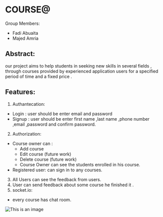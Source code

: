 # COURSE@

Group Members:
* Fadi Abuaita
* Majed Amria


## Abstract:
our project aims to help students in seeking new skills  in several fields ,
through courses  provided by  experienced application users for a specified period of time and a fixed price .

##	Features:
1. Authantecation:
  * Login : user should be enter email and password
  * Signup : user should be enter first name ,last name ,phone number ,email ,password and confirm password.
2. Authorization:
  * Course owner can :
    * Add course
    * Edit course (future work)
    * Delete course (future work)
    * Course Owner can see the students enrolled in his course.
  * Registered user: can sign in to any courses.

3. All Users can see the feedback from users.
4. User can send feedback about some course he finished it .
5. socket.io:
  * every course has chat room.
  
  
![This is an image](https://myoctocat.com/assets/images/base-octocat.svg)
